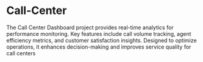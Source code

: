 # Call-Center
The Call Center Dashboard project provides real-time analytics for performance monitoring. Key features include call volume tracking, agent efficiency metrics, and customer satisfaction insights. Designed to optimize operations, it enhances decision-making and improves service quality for call centers
